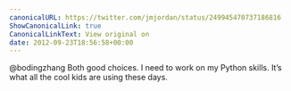 ```yaml
---
canonicalURL: https://twitter.com/jmjordan/status/249945470737186816
ShowCanonicalLink: true
CanonicalLinkText: View original on
date: 2012-09-23T18:56:58+00:00
---
```

@bodingzhang Both good choices. I need to work on my Python skills. It’s what all the cool kids are using these days.